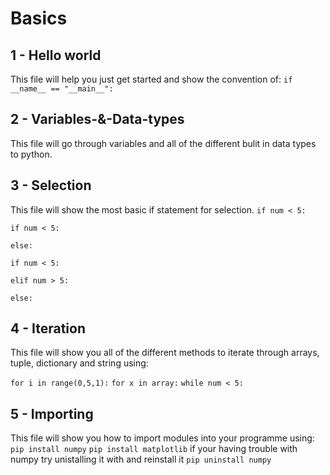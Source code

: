 # Basics

## 1 - Hello world

This file will help you just get started and show the convention of:
`if __name__ == "__main__":`

## 2 - Variables-&-Data-types

This file will go through variables and all of the different bulit in data types to python.

## 3 - Selection

This file will show the most basic if statement for selection.
`if num < 5:`

```
if num < 5:

else:

```

```
if num < 5:

elif num > 5:

else:

```

## 4 - Iteration

This file will show you all of the different methods to iterate through arrays, tuple, dictionary and string using:

`for i in range(0,5,1):`
`for x in array:`
`while num < 5:`

## 5 - Importing

This file will show you how to import modules into your programme using:
`pip install numpy`
`pip install matplotlib`
if your having trouble with numpy try unistalling it with and reinstall it
`pip uninstall numpy`
